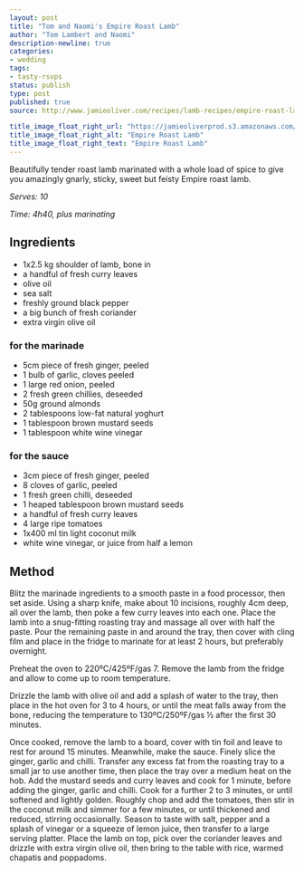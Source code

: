 ```yaml
---
layout: post
title: "Tom and Naomi's Empire Roast Lamb"
author: "Tom Lambert and Naomi"
description-newline: true
categories:
- wedding
tags:
- tasty-rsvps
status: publish
type: post
published: true
source: http://www.jamieoliver.com/recipes/lamb-recipes/empire-roast-lamb/

title_image_float_right_url: "https://jamieoliverprod.s3.amazonaws.com/recipe-database/oldImages/recipe_single/1053_1_1439211737.jpg"
title_image_float_right_alt: "Empire Roast Lamb"
title_image_float_right_text: "Empire Roast Lamb"
---
```


Beautifully tender roast lamb marinated with a whole load of spice to give you amazingly gnarly, sticky, sweet but feisty Empire roast lamb.

_Serves: 10_

_Time: 4h40, plus marinating_

## Ingredients

* 1x2.5 kg shoulder of lamb, bone in
* a handful of fresh curry leaves
* olive oil
* sea salt
* freshly ground black pepper
* a big bunch of fresh coriander
* extra virgin olive oil

### for the marinade
* 5cm piece of fresh ginger, peeled
* 1 bulb of garlic, cloves peeled
* 1 large red onion, peeled
* 2 fresh green chillies, deseeded
* 50g ground almonds
* 2 tablespoons low-fat natural yoghurt
* 1 tablespoon brown mustard seeds
* 1 tablespoon white wine vinegar

### for the sauce
* 3cm piece of fresh ginger, peeled
* 8 cloves of garlic, peeled
* 1 fresh green chilli, deseeded
* 1 heaped tablespoon brown mustard seeds
* a handful of fresh curry leaves
* 4 large ripe tomatoes
* 1x400 ml tin light coconut milk
* white wine vinegar, or juice from half a lemon

## Method

Blitz the marinade ingredients to a smooth paste in a food processor, then set aside. Using a sharp knife, make about 10 incisions, roughly 4cm deep, all over the lamb, then poke a few curry leaves into each one. Place the lamb into a snug-fitting roasting tray and massage all over with half the paste. Pour the remaining paste in and around the tray, then cover with cling film and place in the fridge to marinate for at least 2 hours, but preferably overnight.

Preheat the oven to 220ºC/425ºF/gas 7. Remove the lamb from the fridge and allow to come up to room temperature.

Drizzle the lamb with olive oil and add a splash of water to the tray, then place in the hot oven for 3 to 4 hours, or until the meat falls away from the bone, reducing the temperature to 130ºC/250ºF/gas ½ after the first 30 minutes.

Once cooked, remove the lamb to a board, cover with tin foil and leave to rest for around 15 minutes. Meanwhile, make the sauce. Finely slice the ginger, garlic and chilli. Transfer any excess fat from the roasting tray to a small jar to use another time, then place the tray over a medium heat on the hob. Add the mustard seeds and curry leaves and cook for 1 minute, before adding the ginger, garlic and chilli. Cook for a further 2 to 3 minutes, or until softened and lightly golden. Roughly chop and add the tomatoes, then stir in the coconut milk and simmer for a few minutes, or until thickened and reduced, stirring occasionally. Season to taste with salt, pepper and a splash of vinegar or a squeeze of lemon juice, then transfer to a large serving platter. Place the lamb on top, pick over the coriander leaves and drizzle with extra virgin olive oil, then bring to the table with rice, warmed chapatis and poppadoms.
